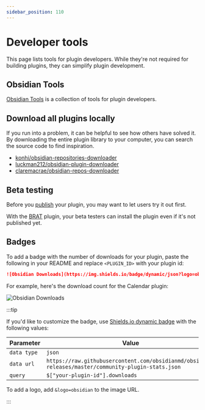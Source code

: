 ```yaml
---
sidebar_position: 110
---
```


# Developer tools

This page lists tools for plugin developers. While they're not required for building plugins, they can simplify plugin development.

## Obsidian Tools

[Obsidian Tools](https://github.com/obsidian-tools/obsidian-tools) is a collection of tools for plugin developers.

## Download all plugins locally

If you run into a problem, it can be helpful to see how others have solved it. By downloading the entire plugin library to your computer, you can search the source code to find inspiration.

- [konhi/obsidian-repositories-downloader](https://github.com/konhi/obsidian-repositories-downloader)
- [luckman212/obsidian-plugin-downloader](https://github.com/luckman212/obsidian-plugin-downloader)
- [claremacrae/obsidian-repos-downloader](https://github.com/claremacrae/obsidian-repos-downloader)

## Beta testing

Before you [publish](publishing/submit-your-plugin.md) your plugin, you may want to let users try it out first.

With the [BRAT](https://github.com/TfTHacker/obsidian42-brat) plugin, your beta testers can install the plugin even if it's not published yet.

## Badges

To add a badge with the number of downloads for your plugin, paste the following in your README and replace `<PLUGIN_ID>` with your plugin id:

```md
![Obsidian Downloads](https://img.shields.io/badge/dynamic/json?logo=obsidian&color=%23483699&label=downloads&query=%24%5B%22<PLUGIN_ID>%22%5D.downloads&url=https%3A%2F%2Fraw.githubusercontent.com%2Fobsidianmd%2Fobsidian-releases%2Fmaster%2Fcommunity-plugin-stats.json)
```

For example, here's the download count for the Calendar plugin:

![Obsidian Downloads](https://img.shields.io/badge/dynamic/json?logo=obsidian&color=%23483699&label=downloads&query=%24%5B%22calendar%22%5D.downloads&url=https%3A%2F%2Fraw.githubusercontent.com%2Fobsidianmd%2Fobsidian-releases%2Fmaster%2Fcommunity-plugin-stats.json)

:::tip

If you'd like to customize the badge, use [Shields.io dynamic badge](https://shields.io/#dynamic-badge) with the following values:

| Parameter | Value |
|-|-|
| `data type` | `json` |
| `data url` | `https://raw.githubusercontent.com/obsidianmd/obsidian-releases/master/community-plugin-stats.json` |
| `query` | `$["your-plugin-id"].downloads` |

To add a logo, add `&logo=obsidian` to the image URL.

:::
